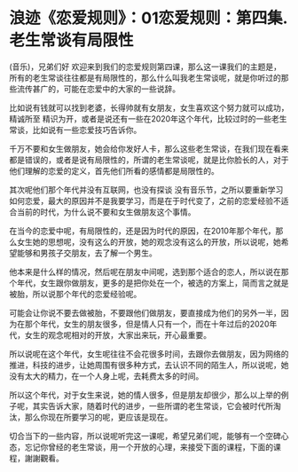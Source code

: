 # 浪迹《恋爱规则》：01恋爱规则：第四集.老生常谈有局限性

(音乐)，兄弟们好 欢迎来到我们的恋爱规则第四课，那么这一课我们的主题是，所有的老生常谈往往都是有局限性的，那么什么叫我老生常谈呢，就是你听过的那些流传甚广的，可能在恋爱中的大家的一些说辞。

比如说有钱就可以找到老婆，长得帅就有女朋友，女生喜欢这个努力就可以成功，精诚所至 精识为开，或者是说还有一些在2020年这个年代，比较过时的一些老生常谈，比如说有一些恋爱技巧告诉你。

千万不要和女生做朋友，她会给你发好人卡，那么这些老生常谈，在我们现在看来都是错误的，或者是说有局限性的，所谓的老生常谈呢，就是比你脸长的人，对于他们理解的恋爱的定义，首先他们所看的感情都是局限性的。

其次呢他们那个年代并没有互联网，也没有探谈 没有音乐节，之所以要重新学习如何恋爱，最大的原因并不是我要学习，而是在于时代变了，之前的恋爱经验不适合当前的时代，为什么说不要和女生做朋友这个事情。

在当今的恋爱中呢，有局限性的，还是因为时代的原因，在2010年那个年代，那么女生她的思想呢，没有这么的开放，她的观念没有这么的开放，所以说呢，她希望能够和男孩子交朋友，去了解一个男生。

他本来是什么样的情况，然后呢在朋友中间呢，选到那个适合的恋人，所以说在那个年代，女生跟你做朋友，更多的是把你处在一个，被选的方案上，简而言之就是被胎，所以说那个年代的恋爱经验呢。

可能会让你说不要去做被胎，不要跟他们做朋友，要直接成为他们的另外一半，因为在那个年代，女生的朋友很多，但是情人只有一个，而在十年过后的2020年代，女生的观念呢相对的开放，大家出来玩，开心最重要。

所以说呢在这个年代，女生呢往往不会花很多时间，去跟你去做朋友，因为网络的推进，科技的进步，让她周围有很多种方式，去认识不同的陌生人，所以说呢，她没有太大的精力，在一个人身上呢，去耗费太多的时间。

所以这个年代，对于女生来说，她的情人很多，但是朋友却很少，那么以上举的例子呢，其实告诉大家，随着时代的进步，一些所谓的老生常谈，它会被时代所淘汰，那么你现在所要学习的呢，更应该是现在。

切合当下的一些内容，所以说呢听完这一课呢，希望兄弟们呢，能够有一个空碑心态，忘记你曾经的老生常谈，用一个开放的心理，来接受下面的课程，下面的课程，謝謝觀看。

